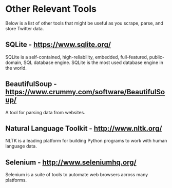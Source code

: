 # Other Relevant Tools
Below is a list of other tools that might be useful as you scrape, parse, and store Twitter data.

## SQLite - https://www.sqlite.org/
SQLite is a self-contained, high-reliability, embedded, full-featured, public-domain, SQL database engine. SQLite is the most used database engine in the world.

## BeautifulSoup - https://www.crummy.com/software/BeautifulSoup/ 
A tool for parsing data from websites.

## Natural Language Toolkit - http://www.nltk.org/ 
NLTK is a leading platform for building Python programs to work with human language data.

## Selenium - http://www.seleniumhq.org/ 
Selenium is a suite of tools to automate web browsers across many platforms.
